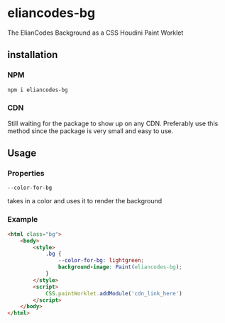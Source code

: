 # eliancodes-bg

The ElianCodes Background as a CSS Houdini Paint Worklet

## installation

### NPM

```sh
npm i eliancodes-bg
```

### CDN

Still waiting for the package to show up on any CDN. Preferably use this method since the package is very small and easy to use.

## Usage

### Properties

`--color-for-bg`

takes in a color and uses it to render the background

### Example

```html
<html class="bg">
    <body>
        <style>
            .bg {
                --color-for-bg: lightgreen;
                background-image: Paint(eliancodes-bg);
            }
        </style>
        <script>
            CSS.paintWorklet.addModule('cdn_link_here')
        </script>
    </body>
</html>
```
